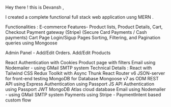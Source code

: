 Hey there ! this is Devansh ,

I created a complete functional full stack web application usng MERN . 

Functionalities :
E-commerce Features- Product lists, Product Details, Cart, Checkout
Payment gateway (Stripe) (Secure Card Payments / Cash payments)
Cart Page
Login/Sigup Pages
Sorting, Filtering, and Pagination queries using Mongoose

Admin Panel - Add/Edit Orders. Add/Edit Products

React Authentication with Cookies
Product page with filters
Email using Nodemailer - using GMail SMTP system
Technical Details :
React with Tailwind CSS
Redux Toolkit with Async Thunk
React Router v6
JSON-server for front-end testing
MongoDB for Database
Mongoose v7 as ODM
REST API using Express
Authentication using Passport JS
API Authentication using Passport JWT
MongoDB Atlas cloud database
Email using Nodemailer - using GMail SMTP system
Payments using Stripe - PaymentIntent based custom flow

